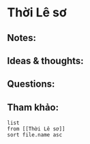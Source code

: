 # Thời Lê sơ

## Notes:


## Ideas & thoughts:

## Questions:


## Tham khảo:
```dataview
list
from [[Thời Lê sơ]]
sort file.name asc
```